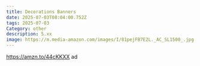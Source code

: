 ```yaml
---
title: Decorations Banners
date: 2025-07-03T08:04:00.752Z
tags: 2025-07-03
Category: other
description: 5.xx
image: https://m.media-amazon.com/images/I/81pejFB7E2L._AC_SL1500_.jpg
---
```

https://amzn.to/44cKKXX ad